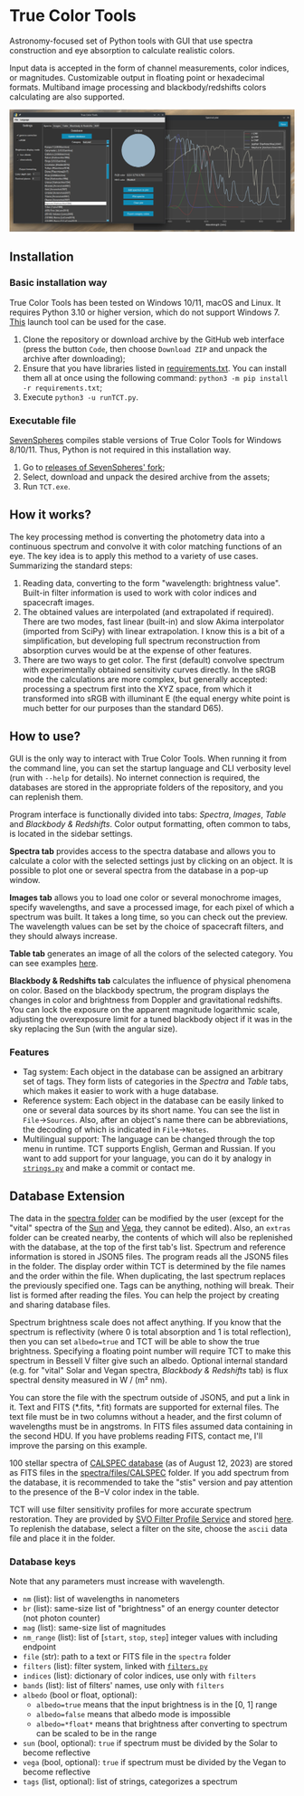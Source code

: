# True Color Tools
Astronomy-focused set of Python tools with GUI that use spectra construction and eye absorption to calculate realistic colors.

Input data is accepted in the form of channel measurements, color indices, or magnitudes. Customizable output in floating point or hexadecimal formats. Multiband image processing and blackbody/redshifts colors calculating are also supported.

![TCT screenshot](screenshot.png)


## Installation

### Basic installation way

True Color Tools has been tested on Windows 10/11, macOS and Linux. It requires Python 3.10 or higher version, which do not support Windows 7. [This](https://github.com/adang1345/PythonWin7) launch tool can be used for the case.

1. Clone the repository or download archive by the GitHub web interface (press the button `Code`, then choose `Download ZIP` and unpack the archive after downloading);
2. Ensure that you have libraries listed in [requirements.txt](requirements.txt). You can install them all at once using the following command: `python3 -m pip install -r requirements.txt`;
3. Execute `python3 -u runTCT.py`.

### Executable file

[SevenSpheres](https://github.com/SevenSpheres) compiles stable versions of True Color Tools for Windows 8/10/11. Thus, Python is not required in this installation way.

1. Go to [releases of SevenSpheres' fork](https://github.com/SevenSpheres/TrueColorTools/releases);
2. Select, download and unpack the desired archive from the assets;
3. Run `TCT.exe`.


## How it works?

The key processing method is converting the photometry data into a continuous spectrum and convolve it with color matching functions of an eye. The key idea is to apply this method to a variety of use cases. Summarizing the standard steps:

1. Reading data, converting to the form "wavelength: brightness value". Built-in filter information is used to work with color indices and spacecraft images.
2. The obtained values ​​are interpolated (and extrapolated if required). There are two modes, fast linear (built-in) and slow Akima interpolator (imported from SciPy) with linear extrapolation. I know this is a bit of a simplification, but developing full spectrum reconstruction from absorption curves would be at the expense of other features.
3. There are two ways to get color. The first (default) convolve spectrum with experimentally obtained sensitivity curves directly. In the sRGB mode the calculations are more complex, but generally accepted: processing a spectrum first into the XYZ space, from which it transformed into sRGB with illuminant E (the equal energy white point is much better for our purposes than the standard D65).


## How to use?
GUI is the only way to interact with True Color Tools. When running it from the command line, you can set the startup language and CLI verbosity level (run with `--help` for details). No internet connection is required, the databases are stored in the appropriate folders of the repository, and you can replenish them.

Program interface is functionally divided into tabs: *Spectra*, *Images*, *Table* and *Blackbody & Redshifts*. Color output formatting, often common to tabs, is located in the sidebar settings.

**Spectra tab** provides access to the spectra database and allows you to calculate a color with the selected settings just by clicking on an object. It is possible to plot one or several spectra from the database in a pop-up window.

**Images tab** allows you to load one color or several monochrome images, specify wavelengths, and save a processed image, for each pixel of which a spectrum was built. It takes a long time, so you can check out the preview. The wavelength values can be set by the choice of spacecraft filters, and they should always increase.

**Table tab** generates an image of all the colors of the selected category. You can see examples [here](tables/).

**Blackbody & Redshifts tab** calculates the influence of physical phenomena on color. Based on the blackbody spectrum, the program displays the changes in color and brightness from Doppler and gravitational redshifts. You can lock the exposure on the apparent magnitude logarithmic scale, adjusting the overexposure limit for a tuned blackbody object if it was in the sky replacing the Sun (with the angular size).

### Features
- Tag system: Each object in the database can be assigned an arbitrary set of tags. They form lists of categories in the *Spectra* and *Table* tabs, which makes it easier to work with a huge database.
- Reference system: Each object in the database can be easily linked to one or several data sources by its short name. You can see the list in `File`→`Sources`. Also, after an object's name there can be abbreviations, the decoding of which is indicated in `File`→`Notes`.
- Multilingual support: The language can be changed through the top menu in runtime. TCT supports English, German and Russian. If you want to add support for your language, you can do it by analogy in [`strings.py`](src/strings.py) and make a commit or contact me.


## Database Extension
The data in the [spectra folder](spectra/) can be modified by the user (except for the "vital" spectra of the [Sun](spectra/files/CALSPEC/sun_reference_stis_002.fits) and [Vega](spectra/files/CALSPEC/alpha_lyr_stis_011.fits), they cannot be edited). Also, an `extras` folder can be created nearby, the contents of which will also be replenished with the database, at the top of the first tab's list. Spectrum and reference information is stored in JSON5 files. The program reads all the JSON5 files in the folder. The display order within TCT is determined by the file names and the order within the file. When duplicating, the last spectrum replaces the previously specified one. Tags can be anything, nothing will break. Their list is formed after reading the files. You can help the project by creating and sharing database files.

Spectrum brightness scale does not affect anything. If you know that the spectrum is reflectivity (where 0 is total absorption and 1 is total reflection), then you can set `albedo=true` and TCT will be able to show the true brightness. Specifying a floating point number will require TCT to make this spectrum in Bessell V filter give such an albedo. Optional internal standard (e.g. for "vital" Solar and Vegan spectra, *Blackbody & Redshifts* tab) is flux spectral density measured in W / (m² nm).

You can store the file with the spectrum outside of JSON5, and put a link in it. Text and FITS (*.fits, *.fit) formats are supported for external files. The text file must be in two columns without a header, and the first column of wavelengths must be in angstroms. In FITS files assumed data containing in the second HDU. If you have problems reading FITS, contact me, I'll improve the parsing on this example.

100 stellar spectra of [CALSPEC database](https://www.stsci.edu/hst/instrumentation/reference-data-for-calibration-and-tools/astronomical-catalogs/calspec) (as of August 12, 2023) are stored as FITS files in the [spectra/files/CALSPEC](spectra/files/CALSPEC) folder. If you add spectrum from the database, it is recommended to take the "stis" version and pay attention to the presence of the B−V color index in the table.

TCT will use filter sensitivity profiles for more accurate spectrum restoration. They are provided by [SVO Filter Profile Service](http://svo2.cab.inta-csic.es/svo/theory/fps3/index.php) and stored [here](/filters). To replenish the database, select a filter on the site, choose the `ascii` data file and place it in the folder.

### Database keys
Note that any parameters must increase with wavelength.
- `nm` (list): list of wavelengths in nanometers
- `br` (list): same-size list of "brightness" of an energy counter detector (not photon counter)
- `mag` (list): same-size list of magnitudes
- `nm_range` (list): list of [`start`, `stop`, `step`] integer values with including endpoint
- `file` (str): path to a text or FITS file in the `spectra` folder
- `filters` (list): filter system, linked with [`filters.py`](src/filters.py)
- `indices` (list): dictionary of color indices, use only with `filters`
- `bands` (list): list of filters' names, use only with `filters`
- `albedo` (bool or float, optional):
    - `albedo=true` means that the input brightness is in the [0, 1] range
    - `albedo=false` means that albedo mode is impossible
    - `albedo=*float*` means that brightness after converting to spectrum can be scaled to be in the range
- `sun` (bool, optional): `true` if spectrum must be divided by the Solar to become reflective
- `vega` (bool, optional): `true` if spectrum must be divided by the Vegan to become reflective
- `tags` (list, optional): list of strings, categorizes a spectrum
